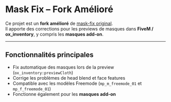# Mask Fix – Fork Amélioré

Ce projet est un **fork amélioré** de [mask-fix original](https://github.com/FuTTiiZ/mask-fix).  
Il apporte des corrections pour les previews de masques dans **FiveM / ox_inventory**, y compris les **masques add-on**.

---

## Fonctionnalités principales

- Fix automatique des masques lors de la preview (`ox_inventory:previewCloth`)  
- Corrige les problèmes de head blend et face features  
- Compatible avec les modèles Freemode (`mp_m_freemode_01` et `mp_f_freemode_01`)  
- Fonctionne également pour les **masques add-on**
